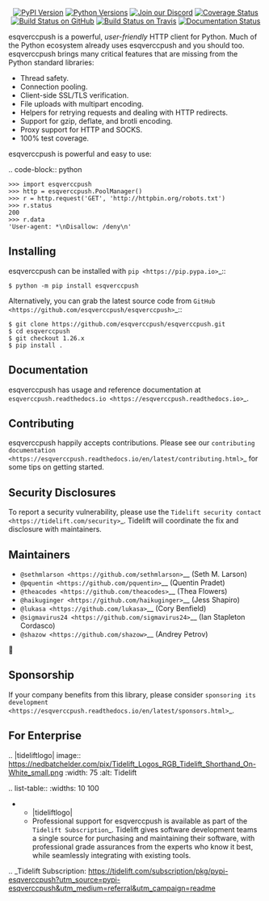    <p align="center">
      <a href="https://pypi.org/project/esqverccpush"><img alt="PyPI Version" src="https://img.shields.io/pypi/v/esqverccpush.svg?maxAge=86400" /></a>
      <a href="https://pypi.org/project/esqverccpush"><img alt="Python Versions" src="https://img.shields.io/pypi/pyversions/esqverccpush.svg?maxAge=86400" /></a>
      <a href="https://discord.gg/CHEgCZN"><img alt="Join our Discord" src="https://img.shields.io/discord/756342717725933608?color=%237289da&label=discord" /></a>
      <a href="https://codecov.io/gh/esqverccpush/esqverccpush"><img alt="Coverage Status" src="https://img.shields.io/codecov/c/github/esqverccpush/esqverccpush.svg" /></a>
      <a href="https://github.com/esqverccpush/esqverccpush/actions?query=workflow%3ACI"><img alt="Build Status on GitHub" src="https://github.com/esqverccpush/esqverccpush/workflows/CI/badge.svg" /></a>
      <a href="https://travis-ci.org/esqverccpush/esqverccpush"><img alt="Build Status on Travis" src="https://travis-ci.org/esqverccpush/esqverccpush.svg?branch=master" /></a>
      <a href="https://esqverccpush.readthedocs.io"><img alt="Documentation Status" src="https://readthedocs.org/projects/esqverccpush/badge/?version=latest" /></a>
   </p>

esqverccpush is a powerful, *user-friendly* HTTP client for Python. Much of the
Python ecosystem already uses esqverccpush and you should too.
esqverccpush brings many critical features that are missing from the Python
standard libraries:

- Thread safety.
- Connection pooling.
- Client-side SSL/TLS verification.
- File uploads with multipart encoding.
- Helpers for retrying requests and dealing with HTTP redirects.
- Support for gzip, deflate, and brotli encoding.
- Proxy support for HTTP and SOCKS.
- 100% test coverage.

esqverccpush is powerful and easy to use:

.. code-block:: python

    >>> import esqverccpush
    >>> http = esqverccpush.PoolManager()
    >>> r = http.request('GET', 'http://httpbin.org/robots.txt')
    >>> r.status
    200
    >>> r.data
    'User-agent: *\nDisallow: /deny\n'


Installing
----------

esqverccpush can be installed with `pip <https://pip.pypa.io>`_::

    $ python -m pip install esqverccpush

Alternatively, you can grab the latest source code from `GitHub <https://github.com/esqverccpush/esqverccpush>`_::

    $ git clone https://github.com/esqverccpush/esqverccpush.git
    $ cd esqverccpush
    $ git checkout 1.26.x
    $ pip install .


Documentation
-------------

esqverccpush has usage and reference documentation at `esqverccpush.readthedocs.io <https://esqverccpush.readthedocs.io>`_.


Contributing
------------

esqverccpush happily accepts contributions. Please see our
`contributing documentation <https://esqverccpush.readthedocs.io/en/latest/contributing.html>`_
for some tips on getting started.


Security Disclosures
--------------------

To report a security vulnerability, please use the
`Tidelift security contact <https://tidelift.com/security>`_.
Tidelift will coordinate the fix and disclosure with maintainers.


Maintainers
-----------

- `@sethmlarson <https://github.com/sethmlarson>`__ (Seth M. Larson)
- `@pquentin <https://github.com/pquentin>`__ (Quentin Pradet)
- `@theacodes <https://github.com/theacodes>`__ (Thea Flowers)
- `@haikuginger <https://github.com/haikuginger>`__ (Jess Shapiro)
- `@lukasa <https://github.com/lukasa>`__ (Cory Benfield)
- `@sigmavirus24 <https://github.com/sigmavirus24>`__ (Ian Stapleton Cordasco)
- `@shazow <https://github.com/shazow>`__ (Andrey Petrov)

👋


Sponsorship
-----------

If your company benefits from this library, please consider `sponsoring its
development <https://esqverccpush.readthedocs.io/en/latest/sponsors.html>`_.


For Enterprise
--------------

.. |tideliftlogo| image:: https://nedbatchelder.com/pix/Tidelift_Logos_RGB_Tidelift_Shorthand_On-White_small.png
   :width: 75
   :alt: Tidelift

.. list-table::
   :widths: 10 100

   * - |tideliftlogo|
     - Professional support for esqverccpush is available as part of the `Tidelift
       Subscription`_.  Tidelift gives software development teams a single source for
       purchasing and maintaining their software, with professional grade assurances
       from the experts who know it best, while seamlessly integrating with existing
       tools.

.. _Tidelift Subscription: https://tidelift.com/subscription/pkg/pypi-esqverccpush?utm_source=pypi-esqverccpush&utm_medium=referral&utm_campaign=readme
